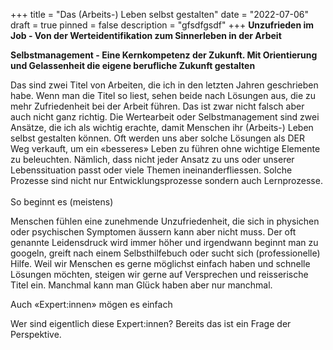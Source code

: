 +++
title = "Das (Arbeits-) Leben selbst gestalten"
date = "2022-07-06"
draft = true
pinned = false
description = "gfsdfgsdf"
+++
**Unzufrieden im Job - Von der Werteidentifikation zum Sinnerleben in der Arbeit** 

**Selbstmanagement - Eine Kernkompetenz der Zukunft. Mit Orientierung und Gelassenheit die eigene berufliche Zukunft gestalten**  

Das sind zwei Titel von Arbeiten, die ich in den letzten Jahren geschrieben habe. Wenn man die Titel so liest, sehen beide nach Lösungen aus, die zu mehr Zufriedenheit bei der Arbeit führen. Das ist zwar nicht falsch aber auch nicht ganz richtig. Die Wertearbeit oder Selbstmanagement sind zwei Ansätze, die ich als wichtig erachte, damit Menschen ihr (Arbeits-) Leben selbst gestalten können. Oft werden uns aber solche Lösungen als DER Weg verkauft, um ein «besseres» Leben zu führen ohne wichtige Elemente zu beleuchten. Nämlich, dass nicht jeder Ansatz zu uns oder unserer Lebenssituation passt oder viele Themen ineinanderfliessen. Solche Prozesse sind nicht nur Entwicklungsprozesse sondern auch Lernprozesse. \
\
So beginnt es (meistens)

Menschen fühlen eine zunehmende Unzufriedenheit, die sich in physichen oder psychischen Symptomen äussern kann aber nicht muss. Der oft genannte Leidensdruck wird immer höher und irgendwann beginnt man zu googeln, greift nach einem Selbsthilfebuch oder sucht sich (professionelle) Hilfe. Weil wir Menschen es gerne möglichst einfach haben und schnelle Lösungen möchten, steigen wir gerne auf Versprechen und reisserische Titel ein. Manchmal kann man Glück haben aber nur manchmal. 

Auch «Expert:innen» mögen es einfach

Wer sind eigentlich diese Expert:innen? Bereits das ist ein Frage der Perspektive.